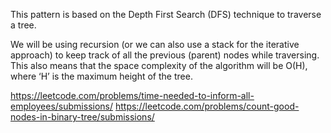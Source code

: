 This pattern is based on the Depth First Search (DFS) technique to traverse a tree.

We will be using recursion (or we can also use a stack for the iterative approach) to keep track of all the previous (parent) nodes while traversing. This also means that the space complexity of the algorithm will be O(H), where ‘H’ is the maximum height of the tree.

https://leetcode.com/problems/time-needed-to-inform-all-employees/submissions/
https://leetcode.com/problems/count-good-nodes-in-binary-tree/submissions/
